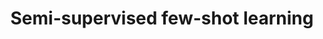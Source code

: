---
title: Semi-supervised few-shot learning
description: Few-shot learning aims to recognize novel classes with only limited labelled data. In this project, we study and develop new methods that leverage a large amount of unlabeled data to boost few-shot learning.
contactname: Yongqin Xian
contactlink: /team/yongqin-xian
---